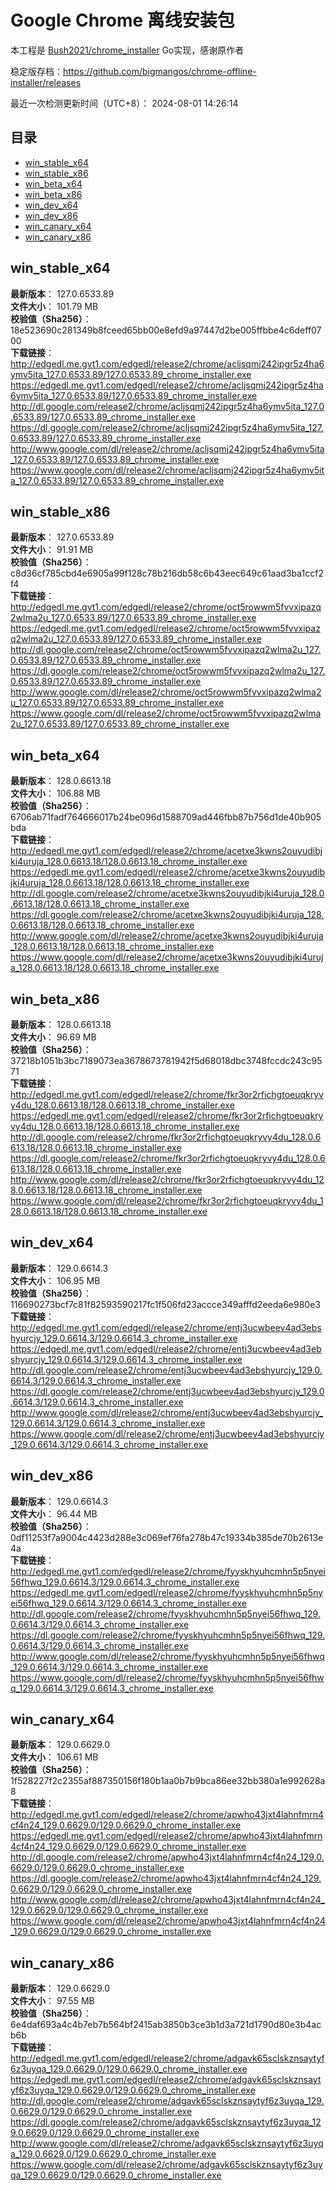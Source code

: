 # Google Chrome 离线安装包
本工程是 [Bush2021/chrome_installer](https://github.com/Bush2021/chrome_installer) Go实现，感谢原作者

稳定版存档：<https://github.com/bigmangos/chrome-offline-installer/releases>

最近一次检测更新时间（UTC+8）：
2024-08-01 14:26:14

## 目录
* [win_stable_x64](https://github.com/bigmangos/chrome-offline-installer?tab=readme-ov-file#win_stable_x64)
* [win_stable_x86](https://github.com/bigmangos/chrome-offline-installer?tab=readme-ov-file#win_stable_x86)
* [win_beta_x64](https://github.com/bigmangos/chrome-offline-installer?tab=readme-ov-file#win_beta_x64)
* [win_beta_x86](https://github.com/bigmangos/chrome-offline-installer?tab=readme-ov-file#win_beta_x86)
* [win_dev_x64](https://github.com/bigmangos/chrome-offline-installer?tab=readme-ov-file#win_dev_x64)
* [win_dev_x86](https://github.com/bigmangos/chrome-offline-installer?tab=readme-ov-file#win_dev_x86)
* [win_canary_x64](https://github.com/bigmangos/chrome-offline-installer?tab=readme-ov-file#win_canary_x64)
* [win_canary_x86](https://github.com/bigmangos/chrome-offline-installer?tab=readme-ov-file#win_canary_x86)

## win_stable_x64
**最新版本**： 127.0.6533.89  
**文件大小**： 101.79 MB  
**校验值（Sha256）**： 18e523690c281349b8fceed65bb00e8efd9a97447d2be005ffbbe4c6deff0700  
**下载链接**：
http://edgedl.me.gvt1.com/edgedl/release2/chrome/acljsqmj242ipgr5z4ha6ymv5ita_127.0.6533.89/127.0.6533.89_chrome_installer.exe
https://edgedl.me.gvt1.com/edgedl/release2/chrome/acljsqmj242ipgr5z4ha6ymv5ita_127.0.6533.89/127.0.6533.89_chrome_installer.exe
http://dl.google.com/release2/chrome/acljsqmj242ipgr5z4ha6ymv5ita_127.0.6533.89/127.0.6533.89_chrome_installer.exe
https://dl.google.com/release2/chrome/acljsqmj242ipgr5z4ha6ymv5ita_127.0.6533.89/127.0.6533.89_chrome_installer.exe
http://www.google.com/dl/release2/chrome/acljsqmj242ipgr5z4ha6ymv5ita_127.0.6533.89/127.0.6533.89_chrome_installer.exe
https://www.google.com/dl/release2/chrome/acljsqmj242ipgr5z4ha6ymv5ita_127.0.6533.89/127.0.6533.89_chrome_installer.exe
## win_stable_x86
**最新版本**： 127.0.6533.89  
**文件大小**： 91.91 MB  
**校验值（Sha256）**： c8d36cf785cbd4e6905a99f128c78b216db58c6b43eec649c61aad3ba1ccf2f4  
**下载链接**：
http://edgedl.me.gvt1.com/edgedl/release2/chrome/oct5rowwm5fvvxipazq2wlma2u_127.0.6533.89/127.0.6533.89_chrome_installer.exe
https://edgedl.me.gvt1.com/edgedl/release2/chrome/oct5rowwm5fvvxipazq2wlma2u_127.0.6533.89/127.0.6533.89_chrome_installer.exe
http://dl.google.com/release2/chrome/oct5rowwm5fvvxipazq2wlma2u_127.0.6533.89/127.0.6533.89_chrome_installer.exe
https://dl.google.com/release2/chrome/oct5rowwm5fvvxipazq2wlma2u_127.0.6533.89/127.0.6533.89_chrome_installer.exe
http://www.google.com/dl/release2/chrome/oct5rowwm5fvvxipazq2wlma2u_127.0.6533.89/127.0.6533.89_chrome_installer.exe
https://www.google.com/dl/release2/chrome/oct5rowwm5fvvxipazq2wlma2u_127.0.6533.89/127.0.6533.89_chrome_installer.exe
## win_beta_x64
**最新版本**： 128.0.6613.18  
**文件大小**： 106.88 MB  
**校验值（Sha256）**： 6706ab71fadf764666017b24be096d1588709ad446fbb87b756d1de40b905bda  
**下载链接**：
http://edgedl.me.gvt1.com/edgedl/release2/chrome/acetxe3kwns2ouyudibjki4uruja_128.0.6613.18/128.0.6613.18_chrome_installer.exe
https://edgedl.me.gvt1.com/edgedl/release2/chrome/acetxe3kwns2ouyudibjki4uruja_128.0.6613.18/128.0.6613.18_chrome_installer.exe
http://dl.google.com/release2/chrome/acetxe3kwns2ouyudibjki4uruja_128.0.6613.18/128.0.6613.18_chrome_installer.exe
https://dl.google.com/release2/chrome/acetxe3kwns2ouyudibjki4uruja_128.0.6613.18/128.0.6613.18_chrome_installer.exe
http://www.google.com/dl/release2/chrome/acetxe3kwns2ouyudibjki4uruja_128.0.6613.18/128.0.6613.18_chrome_installer.exe
https://www.google.com/dl/release2/chrome/acetxe3kwns2ouyudibjki4uruja_128.0.6613.18/128.0.6613.18_chrome_installer.exe
## win_beta_x86
**最新版本**： 128.0.6613.18  
**文件大小**： 96.69 MB  
**校验值（Sha256）**： 37218b1051b3bc7189073ea3678673781942f5d68018dbc3748fccdc243c9571  
**下载链接**：
http://edgedl.me.gvt1.com/edgedl/release2/chrome/fkr3or2rfichgtoeuqkryvy4du_128.0.6613.18/128.0.6613.18_chrome_installer.exe
https://edgedl.me.gvt1.com/edgedl/release2/chrome/fkr3or2rfichgtoeuqkryvy4du_128.0.6613.18/128.0.6613.18_chrome_installer.exe
http://dl.google.com/release2/chrome/fkr3or2rfichgtoeuqkryvy4du_128.0.6613.18/128.0.6613.18_chrome_installer.exe
https://dl.google.com/release2/chrome/fkr3or2rfichgtoeuqkryvy4du_128.0.6613.18/128.0.6613.18_chrome_installer.exe
http://www.google.com/dl/release2/chrome/fkr3or2rfichgtoeuqkryvy4du_128.0.6613.18/128.0.6613.18_chrome_installer.exe
https://www.google.com/dl/release2/chrome/fkr3or2rfichgtoeuqkryvy4du_128.0.6613.18/128.0.6613.18_chrome_installer.exe
## win_dev_x64
**最新版本**： 129.0.6614.3  
**文件大小**： 106.95 MB  
**校验值（Sha256）**： 116690273bcf7c81f82593590217fc1f506fd23accce349afffd2eeda6e980e3  
**下载链接**：
http://edgedl.me.gvt1.com/edgedl/release2/chrome/entj3ucwbeev4ad3ebshyurcjy_129.0.6614.3/129.0.6614.3_chrome_installer.exe
https://edgedl.me.gvt1.com/edgedl/release2/chrome/entj3ucwbeev4ad3ebshyurcjy_129.0.6614.3/129.0.6614.3_chrome_installer.exe
http://dl.google.com/release2/chrome/entj3ucwbeev4ad3ebshyurcjy_129.0.6614.3/129.0.6614.3_chrome_installer.exe
https://dl.google.com/release2/chrome/entj3ucwbeev4ad3ebshyurcjy_129.0.6614.3/129.0.6614.3_chrome_installer.exe
http://www.google.com/dl/release2/chrome/entj3ucwbeev4ad3ebshyurcjy_129.0.6614.3/129.0.6614.3_chrome_installer.exe
https://www.google.com/dl/release2/chrome/entj3ucwbeev4ad3ebshyurcjy_129.0.6614.3/129.0.6614.3_chrome_installer.exe
## win_dev_x86
**最新版本**： 129.0.6614.3  
**文件大小**： 96.44 MB  
**校验值（Sha256）**： 0df11253f7a9004c4423d288e3c069ef76fa278b47c19334b385de70b2613e4a  
**下载链接**：
http://edgedl.me.gvt1.com/edgedl/release2/chrome/fyyskhyuhcmhn5p5nyei56fhwq_129.0.6614.3/129.0.6614.3_chrome_installer.exe
https://edgedl.me.gvt1.com/edgedl/release2/chrome/fyyskhyuhcmhn5p5nyei56fhwq_129.0.6614.3/129.0.6614.3_chrome_installer.exe
http://dl.google.com/release2/chrome/fyyskhyuhcmhn5p5nyei56fhwq_129.0.6614.3/129.0.6614.3_chrome_installer.exe
https://dl.google.com/release2/chrome/fyyskhyuhcmhn5p5nyei56fhwq_129.0.6614.3/129.0.6614.3_chrome_installer.exe
http://www.google.com/dl/release2/chrome/fyyskhyuhcmhn5p5nyei56fhwq_129.0.6614.3/129.0.6614.3_chrome_installer.exe
https://www.google.com/dl/release2/chrome/fyyskhyuhcmhn5p5nyei56fhwq_129.0.6614.3/129.0.6614.3_chrome_installer.exe
## win_canary_x64
**最新版本**： 129.0.6629.0  
**文件大小**： 106.61 MB  
**校验值（Sha256）**： 1f528227f2c2355af887350156f180b1aa0b7b9bca86ee32bb380a1e992628a8  
**下载链接**：
http://edgedl.me.gvt1.com/edgedl/release2/chrome/apwho43jxt4lahnfmrn4cf4n24_129.0.6629.0/129.0.6629.0_chrome_installer.exe
https://edgedl.me.gvt1.com/edgedl/release2/chrome/apwho43jxt4lahnfmrn4cf4n24_129.0.6629.0/129.0.6629.0_chrome_installer.exe
http://dl.google.com/release2/chrome/apwho43jxt4lahnfmrn4cf4n24_129.0.6629.0/129.0.6629.0_chrome_installer.exe
https://dl.google.com/release2/chrome/apwho43jxt4lahnfmrn4cf4n24_129.0.6629.0/129.0.6629.0_chrome_installer.exe
http://www.google.com/dl/release2/chrome/apwho43jxt4lahnfmrn4cf4n24_129.0.6629.0/129.0.6629.0_chrome_installer.exe
https://www.google.com/dl/release2/chrome/apwho43jxt4lahnfmrn4cf4n24_129.0.6629.0/129.0.6629.0_chrome_installer.exe
## win_canary_x86
**最新版本**： 129.0.6629.0  
**文件大小**： 97.55 MB  
**校验值（Sha256）**： 6e4daf693a4c4b7eb7b564bf2415ab3850b3ce3b1d3a721d1790d80e3b4acb6b  
**下载链接**：
http://edgedl.me.gvt1.com/edgedl/release2/chrome/adgavk65sclskznsaytyf6z3uyqa_129.0.6629.0/129.0.6629.0_chrome_installer.exe
https://edgedl.me.gvt1.com/edgedl/release2/chrome/adgavk65sclskznsaytyf6z3uyqa_129.0.6629.0/129.0.6629.0_chrome_installer.exe
http://dl.google.com/release2/chrome/adgavk65sclskznsaytyf6z3uyqa_129.0.6629.0/129.0.6629.0_chrome_installer.exe
https://dl.google.com/release2/chrome/adgavk65sclskznsaytyf6z3uyqa_129.0.6629.0/129.0.6629.0_chrome_installer.exe
http://www.google.com/dl/release2/chrome/adgavk65sclskznsaytyf6z3uyqa_129.0.6629.0/129.0.6629.0_chrome_installer.exe
https://www.google.com/dl/release2/chrome/adgavk65sclskznsaytyf6z3uyqa_129.0.6629.0/129.0.6629.0_chrome_installer.exe
